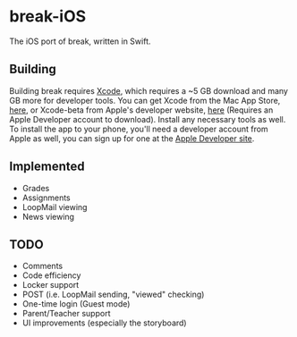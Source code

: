 # break-iOS
The iOS port of break, written in Swift.

## Building
Building break requires [Xcode](https://developer.apple.com/xcode/), which requires a ~5 GB download and many GB more for developer tools. You can get Xcode from the Mac App Store, [here](https://itunes.apple.com/us/app/xcode/id497799835?mt=12), or Xcode-beta from Apple's developer website, [here](https://developer.apple.com/xcode/download/) (Requires an Apple Developer account to download). Install any necessary tools as well. To install the app to your phone, you'll need a developer account from Apple as well, you can sign up for one at the [Apple Developer site](https://developer.apple.com).

## Implemented
* Grades
* Assignments
* LoopMail viewing
* News viewing

## TODO
* Comments
* Code efficiency
* Locker support
* POST (i.e. LoopMail sending, "viewed" checking)
* One-time login (Guest mode)
* Parent/Teacher support
* UI improvements (especially the storyboard)
